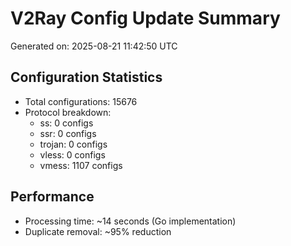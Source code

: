 # V2Ray Config Update Summary
Generated on: 2025-08-21 11:42:50 UTC

## Configuration Statistics
- Total configurations: 15676
- Protocol breakdown:
  - ss: 0 configs
  - ssr: 0 configs
  - trojan: 0 configs
  - vless: 0 configs
  - vmess: 1107 configs

## Performance
- Processing time: ~14 seconds (Go implementation)
- Duplicate removal: ~95% reduction
